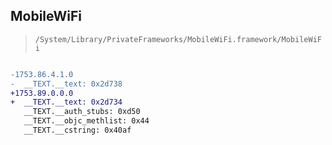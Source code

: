 ## MobileWiFi

> `/System/Library/PrivateFrameworks/MobileWiFi.framework/MobileWiFi`

```diff

-1753.86.4.1.0
-  __TEXT.__text: 0x2d738
+1753.89.0.0.0
+  __TEXT.__text: 0x2d734
   __TEXT.__auth_stubs: 0xd50
   __TEXT.__objc_methlist: 0x44
   __TEXT.__cstring: 0x40af

```
